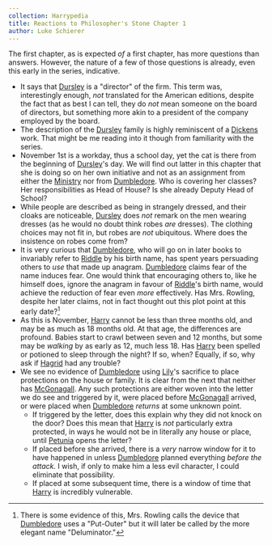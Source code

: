 ```yaml
---
collection: Harrypedia
title: Reactions to Philosopher's Stone Chapter 1
author: Luke Schierer
---
```


The first chapter, as is expected _of_ a first chapter, has more questions than answers. However, the nature of a few of those questions is already, even this early in the series, indicative.

- It says that [Dursley][Vernon] is a "director" of the firm. This term was, interestingly enough, _not_ translated for the American editions, despite the fact that as best I can tell, they do _not_ mean someone on the board of directors, but something more akin to a president of the company employed by the board.
- The description of the [Dursley] family is highly reminiscent of a [Dickens] work. That might be me reading into it though from familiarity with the series.
- November 1st is a workday, thus a school day, yet the cat is there from the beginning of [Dursley][Vernon]'s day. We will find out latter in this chapter that she is doing so on her own initiative and not as an assignment from either the [Ministry] nor from [Dumbledore]. Who is covering her classes? Her responsibilities as Head of House? Is she already Deputy Head of School?
- While people are described as being in strangely dressed, and their cloaks are noticeable, [Dursley][Vernon] does _not_ remark on the men wearing dresses (as he would no doubt think robes _are_ dresses). The clothing choices may not fit in, but robes are _not_ ubiquitous. Where does the insistence on robes come from?
- It is very curious that [Dumbledore], who will go on in later books to invariably refer to [Riddle] by his birth name, has spent years persuading others to _use_ that made up anagram. [Dumbledore] claims fear of the name induces fear. One would think that encouraging others to, like he himself does, ignore the anagram in favour of [Riddle]'s birth name, would achieve the reduction of fear even _more_ effectively. Has Mrs. Rowling, despite her later claims, not in fact thought out this plot point at this early date?[^240424-1]
- As this is November, [Harry] cannot be less than three months old, and may be as much as 18 months old. At that age, the differences are profound. Babies start to crawl between seven and 12 months, but some may be _walking_ by as early as 12, much less 18. Has [Harry] been spelled or potioned to sleep through the night? If so, when? Equally, if so, why ask if [Hagrid] had any trouble?
- We see no evidence of [Dumbledore] using [Lily]'s sacrifice to place protections on the house or family. It is clear from the next that neither has [McGonagall]. Any such protections are either woven into the letter we do see and triggered by it, were placed before [McGonagall] arrived, or were placed when [Dumbledore] _returns_ at some unknown point.
  - If triggered by the letter, does this explain why they did not knock on the door? Does this mean that [Harry] is _not_ particularly extra protected, in ways he would not be in literally any house or place, until [Petunia] opens the letter?
  - If placed before she arrived, there is a _very_ narrow window for it to have happened in unless [Dumbledore] planned everything _before the attack._ I wish, if only to make him a less evil character, I could eliminate that possibility.
  - If placed at some subsequent time, there is a window of time that [Harry] is incredibly vulnerable.

[Hagrid]: /Harrypedia/people/hagrid/rubeus//
[Dursley]: /Harrypedia/people/dursley//
[Ministry]: /Harrypedia/culture/government//
[Petunia]: /Harrypedia/people/evans/petunia//
[McGonagall]: /Harrypedia/people/mcgonagall/minerva//
[Lily]: /Harrypedia/people/evans/lily_j//
[Harry]: /Harrypedia/people/Potter/Harry_James//
[Vernon]: /Harrypedia/people/dursley/vernon//
[Dickens]: https://en.wikipedia.org/wiki/Charles_Dickens
[Dumbledore]: /Harrypedia/people/dumbledore/albus_percival_wulfric_brian//
[Riddle]: /Harrypedia/people/riddle/tom_marvolo//

[^240424-1]: There is some evidence of this, Mrs. Rowling calls the device that [Dumbledore] uses a "Put-Outer" but it will later be called by the more elegant name "Deluminator."
